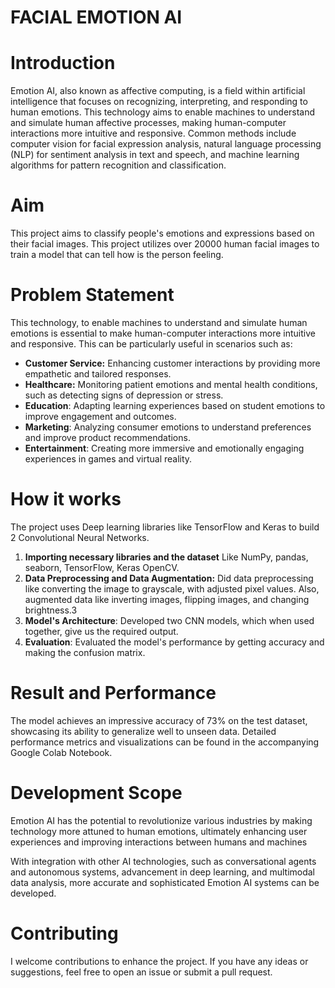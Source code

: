 # FACIAL EMOTION AI

# Introduction
Emotion AI, also known as affective computing, is a field within artificial intelligence that focuses on recognizing, interpreting, and responding to human emotions. This technology aims to enable machines to understand and simulate human affective processes, making human-computer interactions more intuitive and responsive.
Common methods include computer vision for facial expression analysis, natural language processing (NLP) for sentiment analysis in text and speech, and machine learning algorithms for pattern recognition and classification.

# Aim
This project aims to classify people's emotions and expressions based on their facial images. This project utilizes over 20000 human facial images to train a model that can tell how is the person feeling. 

# Problem Statement
This technology, to enable machines to understand and simulate human emotions is essential to make human-computer interactions more intuitive and responsive. This can be particularly useful in scenarios such as:

* **Customer Service:** Enhancing customer interactions by providing more empathetic and tailored responses.
* **Healthcare:** Monitoring patient emotions and mental health conditions, such as detecting signs of depression or stress.
* **Education**: Adapting learning experiences based on student emotions to improve engagement and outcomes.
* **Marketing**: Analyzing consumer emotions to understand preferences and improve product recommendations.
* **Entertainment**: Creating more immersive and emotionally engaging experiences in games and virtual reality.


# How it works
The project uses Deep learning libraries like TensorFlow and Keras to build 2 Convolutional Neural Networks.

1) **Importing necessary libraries and the dataset** Like NumPy, pandas, seaborn, TensorFlow, Keras OpenCV.
2) **Data Preprocessing and Data Augmentation:** Did data preprocessing like converting the image to grayscale, with adjusted pixel values. Also, augmented data like inverting images, flipping images, and changing brightness.3
3) **Model's Architecture**: Developed two CNN models, which when used together, give us the required output.
4) **Evaluation**: Evaluated the model's performance by getting accuracy and making the confusion matrix.

# Result and Performance
The model achieves an impressive accuracy of 73% on the test dataset, showcasing its ability to generalize well to unseen data. Detailed performance metrics and visualizations can be found in the accompanying Google Colab Notebook.

   
# Development Scope

Emotion AI has the potential to revolutionize various industries by making technology more attuned to human emotions, ultimately enhancing user experiences and improving interactions between humans and machines

With integration with other AI technologies, such as conversational agents and autonomous systems, advancement in deep learning, and multimodal data analysis, more accurate and sophisticated Emotion AI systems can be developed. 

# Contributing
I welcome contributions to enhance the project. If you have any ideas or suggestions, feel free to open an issue or submit a pull request.
